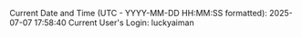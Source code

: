 Current Date and Time (UTC - YYYY-MM-DD HH:MM:SS formatted): 2025-07-07 17:58:40
Current User's Login: luckyaiman
